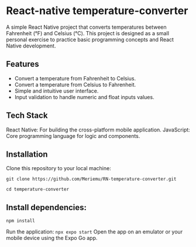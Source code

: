 # React-native temperature-converter

A simple React Native project that converts temperatures between Fahrenheit (°F) and Celsius (°C). This project is designed as a small personal exercise to practice basic programming concepts and React Native development.

## Features
* Convert a temperature from Fahrenheit to Celsius.
* Convert a temperature from Celsius to Fahrenheit.
* Simple and intuitive user interface.
* Input validation to handle numeric and float inputs values.

## Tech Stack
React Native: For building the cross-platform mobile application.
JavaScript: Core programming language for logic and components.

## Installation
Clone this repository to your local machine:

`git clone https://github.com/Meriemu/RN-temperature-converter.git`

`cd temperature-converter`

## Install dependencies:
`npm install`

Run the application:
`npx expo start`
Open the app on an emulator or your mobile device using the Expo Go app.
